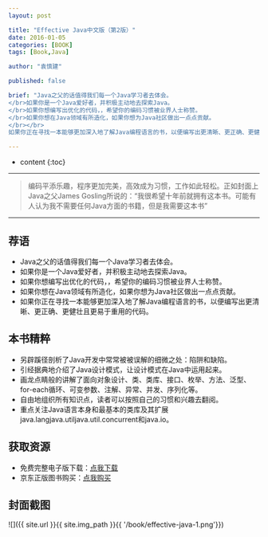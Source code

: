 ```yaml
---
layout: post

title: "Effective Java中文版（第2版）"
date: 2016-01-05
categories: [BOOK]
tags: [Book,Java]

author: "袁慎建"

published: false

brief: "Java之父的话值得我们每一个Java学习者去体会。
</br>如果你是一个Java爱好者，并积极主动地去探索Java。
</br>如果你想编写出优化的代码，，希望你的编码习惯被业界人士称赞。
</br>如果你想在Java领域有所造化，如果你想为Java社区做出一点点贡献。
</br></br>
如果你正在寻找一本能够更加深入地了解Java编程语言的书，以便编写出更清晰、更正确、更健壮且更易于重用的代码。我推荐你拿起《Effective Java中文版（第2版）》，仔细品读，反复回味。"

---
```


* content
{:toc}

---

>编码平添乐趣，程序更加完美，高效成为习惯，工作如此轻松。正如封面上Java之父James Gosling所说的：“我很希望十年前就拥有这本书。可能有人认为我不需要任何Java方面的书籍，但是我需要这本书”

---

## 荐语
 * Java之父的话值得我们每一个Java学习者去体会。
 * 如果你是一个Java爱好者，并积极主动地去探索Java。
 * 如果你想编写出优化的代码，，希望你的编码习惯被业界人士称赞。
 * 如果你想在Java领域有所造化，如果你想为Java社区做出一点点贡献。
 * 如果你正在寻找一本能够更加深入地了解Java编程语言的书，以便编写出更清晰、更正确、更健壮且更易于重用的代码。


## 本书精粹
 * 另辟蹊径剖析了Java开发中常常被被误解的细微之处：陷阱和缺陷。
 * 引经据典地介绍了Java设计模式，让设计模式在Java中运用起来。
 * 画龙点睛般的讲解了面向对象设计、类、类库、接口、枚举、方法、泛型、for-each循环、可变参数、注解、异常、并发、序列化等。
 * 自由地组织所有知识点，读者可以按照自己的习惯和兴趣去翻阅。
 * 重点关注Java语言本身和最基本的类库及其扩展java.langjava.utiljava.util.concurrent和java.io。


## 获取资源
 * 免费完整电子版下载：[点我下载](http://download.csdn.net/detail/ysjian_pingcx/6844135)
 * 京东正版图书购买：[点我购买](http://item.jd.com/10058902.html)


## 封面截图
![]({{ site.url }}{{ site.img_path }}{{ '/book/effective-java-1.png'}})

